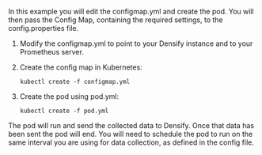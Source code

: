 In this example you will edit the configmap.yml and create the pod. You will then pass the Config Map, containing the required settings, to the config.properties file.
1. Modify the configmap.yml to point to your Densify instance and to your Prometheus server.
2. Create the config map in Kubernetes:
    
    `kubectl create -f configmap.yml`
3. Create the pod using pod.yml: 
    
    `kubectl create -f pod.yml`

The pod will run and send the collected data to Densify. Once that data has been sent the pod will end. You will need to schedule the pod to run on the same interval you are using for data collection, as defined in the config file.
